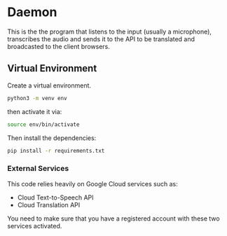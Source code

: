 # Daemon

This is the the program that listens to the input (usually a microphone), transcribes the audio and sends it to the API to be translated and broadcasted to the client browsers.

## Virtual Environment

Create a virtual environment.

```sh
python3 -m venv env
```

then activate it via:

```sh
source env/bin/activate
```

Then install the dependencies:

```sh
pip install -r requirements.txt
```

### External Services

This code relies heavily on Google Cloud services such as:
- Cloud Text-to-Speech API
- Cloud Translation API

You need to make sure that you have a registered account with these two services activated.